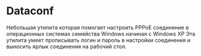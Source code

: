 Dataconf
========

Небольшая утилита которая помогает настроить PPPoE соединение в операционных системах семейства Windows начиная с Windows XP
Эта утилита умеет прописывать логин и пароль в настройки соединения и выносить ярлык соединения на рабочий стол.
